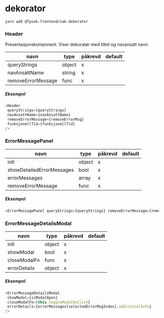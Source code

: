# dekorator

```
yarn add @fpsak-frontend/sak-dekorator
```

### Header
 Presentasjonskomponent. Viser dekoratør med tittel og navansatt navn

| navn               | type   | påkrevd | default |
|--------------------|--------|---------|---------|
| queryStrings       | object | x       |         |
| navAnsattName      | string | x       |         |
| removeErrorMessage | func   | x       |         |

 ##### Eksempel
 ```js
 <Header
  queryStrings={queryStrings}
  navAnsattName={navAnsattName}
  removeErrorMessage={removeErrorMsg}
  funksjonellTid={funksjonellTid}
/>
 ```

 ### ErrorMessagePanel
| navn                      | type   | påkrevd | default |
|---------------------------|--------|---------|---------|
| intl                      | object | x       |         |
| showDetailedErrorMessages | bool   | x       |         |
| errorMessages             | array  | x       |         |
| removeErrorMessage        | func   | x       |         |

 ##### Eksempel

 ```js
 <ErrorMessagePanel queryStrings={queryStrings} removeErrorMessage={removeErrorMessage} />
 ```

 ### ErrorMessageDetailsModal
| navn         | type   | påkrevd | default |
|--------------|--------|---------|---------|
| intl         | object | x       |         |
| showModal    | bool   | x       |         |
| closeModalFn | func   | x       |         |
| errorDetails | object | x       |         |

##### Eksempel
 ```js
<ErrorMessageDetailsModal
  showModal={isModalOpen}
  closeModalFn={this.toggleModalOnClick}
  errorDetails={errorMessages[selectedErrorMsgIndex].additionalInfo}
/>
 ```
